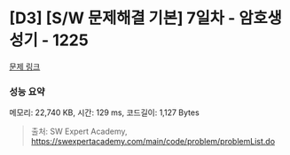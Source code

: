 # [D3] [S/W 문제해결 기본] 7일차 - 암호생성기 - 1225 

[문제 링크](https://swexpertacademy.com/main/code/problem/problemDetail.do?contestProbId=AV14uWl6AF0CFAYD) 

### 성능 요약

메모리: 22,740 KB, 시간: 129 ms, 코드길이: 1,127 Bytes



> 출처: SW Expert Academy, https://swexpertacademy.com/main/code/problem/problemList.do